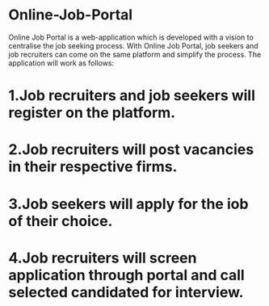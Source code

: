 # Online-Job-Portal
Online Job Portal is a web-application which is developed with a vision to centralise the job seeking process. With Online Job Portal, job seekers and job recruiters can come on the same platform and simplify the process. The application will work as follows:

# 1.Job recruiters and job seekers will register on the platform.
# 2.Job recruiters will post vacancies in their respective firms.
# 3.Job seekers will apply for the iob of their choice.
# 4.Job recruiters will screen application through portal and call selected candidated for interview.
